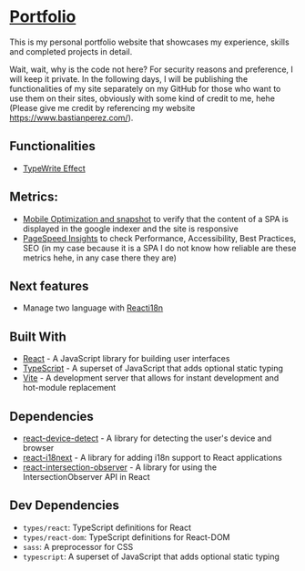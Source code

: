 # [Portfolio](https://www.bastianperez.com/)

This is my personal portfolio website that showcases my experience, skills and completed projects in detail.

Wait, wait, why is the code not here? For security reasons and preference, I will keep it private. In the following days, I will be publishing the functionalities of my site separately on my GitHub for those who want to use them on their sites, obviously with some kind of credit to me, hehe (Please give me credit by referencing my website https://www.bastianperez.com/).
## Functionalities
- [TypeWrite Effect](https://github.com/stuk4/typewriter-effect)

## Metrics:
- [Mobile Optimization and snapshot](https://search.google.com/test/mobile-friendly/result?id=8MdiYuT8nzxoMaJ4q0Ip6A) to verify that the content of a SPA is displayed in the google indexer and the site is responsive
- [PageSpeed Insights](https://pagespeed.web.dev/report?url=https%3A%2F%2Fwww.bastianperez.com%2F&form_factor=mobile) to check Performance, Accessibility, Best Practices, SEO (in my case because it is a SPA I do not know how reliable are these metrics hehe, in any case there they are)

## Next features
-  Manage two language with [Reacti18n](https://react.i18next.com/) 

## Built With

- [React](https://reactjs.org/) - A JavaScript library for building user interfaces
- [TypeScript](https://www.typescriptlang.org/) - A superset of JavaScript that adds optional static typing
- [Vite](https://github.com/vitejs/vite) - A development server that allows for instant development and hot-module replacement

## Dependencies

- [react-device-detect](https://github.com/duskload/react-device-detect) - A library for detecting the user's device and browser
- [react-i18next](https://react.i18next.com/) - A library for adding i18n support to React applications
- [react-intersection-observer](https://www.npmjs.com/package/react-intersection-observer) - A library for using the IntersectionObserver API in React
## Dev Dependencies
- `types/react`: TypeScript definitions for React
- `types/react-dom`: TypeScript definitions for React-DOM
- `sass`: A preprocessor for CSS
- `typescript`: A superset of JavaScript that adds optional static typing




